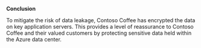 **Conclusion** 

To mitigate the risk of data leakage, Contoso Coffee has encrypted the data on key application servers. This provides a level of reassurance to Contoso Coffee and their valued customers by protecting sensitive data held within the Azure data center. 
